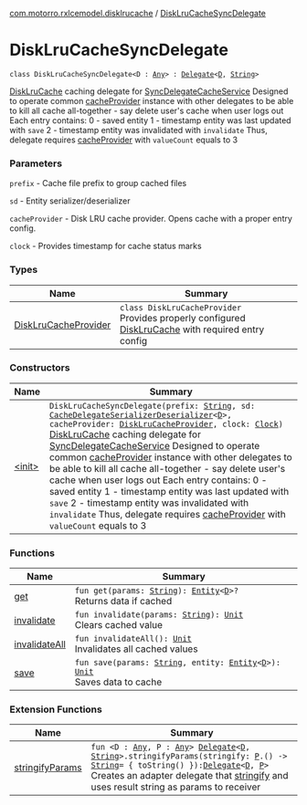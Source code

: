 [com.motorro.rxlcemodel.disklrucache](../index.md) / [DiskLruCacheSyncDelegate](./index.md)

# DiskLruCacheSyncDelegate

`class DiskLruCacheSyncDelegate<D : `[`Any`](https://kotlinlang.org/api/latest/jvm/stdlib/kotlin/-any/index.html)`> : `[`Delegate`](../../com.motorro.rxlcemodel.base.service/-sync-delegate-cache-service/-delegate/index.md)`<`[`D`](index.md#D)`, `[`String`](https://kotlinlang.org/api/latest/jvm/stdlib/kotlin/-string/index.html)`>`

[DiskLruCache](#) caching delegate for [SyncDelegateCacheService](../../com.motorro.rxlcemodel.base.service/-sync-delegate-cache-service/index.md)
Designed to operate common [cacheProvider](#) instance with other delegates to be able to kill all
cache all-together - say delete user's cache when user logs out
Each entry contains:
0 - saved entity
1 - timestamp entity was last updated with `save`
2 - timestamp entity was invalidated with `invalidate`
Thus, delegate requires [cacheProvider](#) with `valueCount` equals to 3

### Parameters

`prefix` - Cache file prefix to group cached files

`sd` - Entity serializer/deserializer

`cacheProvider` - Disk LRU cache provider. Opens cache with a proper entry config.

`clock` - Provides timestamp for cache status marks

### Types

| Name | Summary |
|---|---|
| [DiskLruCacheProvider](-disk-lru-cache-provider/index.md) | `class DiskLruCacheProvider`<br>Provides properly configured [DiskLruCache](#) with required entry config |

### Constructors

| Name | Summary |
|---|---|
| [&lt;init&gt;](-init-.md) | `DiskLruCacheSyncDelegate(prefix: `[`String`](https://kotlinlang.org/api/latest/jvm/stdlib/kotlin/-string/index.html)`, sd: `[`CacheDelegateSerializerDeserializer`](../../com.motorro.rxlcemodel.base.service/-cache-delegate-serializer-deserializer/index.md)`<`[`D`](index.md#D)`>, cacheProvider: `[`DiskLruCacheProvider`](-disk-lru-cache-provider/index.md)`, clock: `[`Clock`](../../com.motorro.rxlcemodel.base.entity/-clock/index.md)`)`<br>[DiskLruCache](#) caching delegate for [SyncDelegateCacheService](../../com.motorro.rxlcemodel.base.service/-sync-delegate-cache-service/index.md) Designed to operate common [cacheProvider](#) instance with other delegates to be able to kill all cache all-together - say delete user's cache when user logs out Each entry contains: 0 - saved entity 1 - timestamp entity was last updated with `save` 2 - timestamp entity was invalidated with `invalidate` Thus, delegate requires [cacheProvider](#) with `valueCount` equals to 3 |

### Functions

| Name | Summary |
|---|---|
| [get](get.md) | `fun get(params: `[`String`](https://kotlinlang.org/api/latest/jvm/stdlib/kotlin/-string/index.html)`): `[`Entity`](../../com.motorro.rxlcemodel.base.entity/-entity/index.md)`<`[`D`](index.md#D)`>?`<br>Returns data if cached |
| [invalidate](invalidate.md) | `fun invalidate(params: `[`String`](https://kotlinlang.org/api/latest/jvm/stdlib/kotlin/-string/index.html)`): `[`Unit`](https://kotlinlang.org/api/latest/jvm/stdlib/kotlin/-unit/index.html)<br>Clears cached value |
| [invalidateAll](invalidate-all.md) | `fun invalidateAll(): `[`Unit`](https://kotlinlang.org/api/latest/jvm/stdlib/kotlin/-unit/index.html)<br>Invalidates all cached values |
| [save](save.md) | `fun save(params: `[`String`](https://kotlinlang.org/api/latest/jvm/stdlib/kotlin/-string/index.html)`, entity: `[`Entity`](../../com.motorro.rxlcemodel.base.entity/-entity/index.md)`<`[`D`](index.md#D)`>): `[`Unit`](https://kotlinlang.org/api/latest/jvm/stdlib/kotlin/-unit/index.html)<br>Saves data to cache |

### Extension Functions

| Name | Summary |
|---|---|
| [stringifyParams](../../com.motorro.rxlcemodel.base.service/stringify-params.md) | `fun <D : `[`Any`](https://kotlinlang.org/api/latest/jvm/stdlib/kotlin/-any/index.html)`, P : `[`Any`](https://kotlinlang.org/api/latest/jvm/stdlib/kotlin/-any/index.html)`> `[`Delegate`](../../com.motorro.rxlcemodel.base.service/-sync-delegate-cache-service/-delegate/index.md)`<`[`D`](../../com.motorro.rxlcemodel.base.service/stringify-params.md#D)`, `[`String`](https://kotlinlang.org/api/latest/jvm/stdlib/kotlin/-string/index.html)`>.stringifyParams(stringify: `[`P`](../../com.motorro.rxlcemodel.base.service/stringify-params.md#P)`.() -> `[`String`](https://kotlinlang.org/api/latest/jvm/stdlib/kotlin/-string/index.html)` = { toString() }): `[`Delegate`](../../com.motorro.rxlcemodel.base.service/-sync-delegate-cache-service/-delegate/index.md)`<`[`D`](../../com.motorro.rxlcemodel.base.service/stringify-params.md#D)`, `[`P`](../../com.motorro.rxlcemodel.base.service/stringify-params.md#P)`>`<br>Creates an adapter delegate that [stringify](../../com.motorro.rxlcemodel.base.service/stringify-params.md#P) and uses result string as params to receiver |
